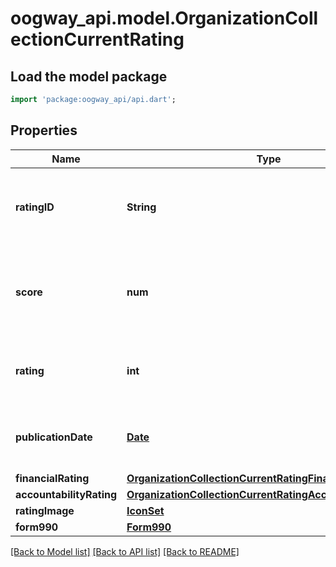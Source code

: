 # oogway_api.model.OrganizationCollectionCurrentRating

## Load the model package
```dart
import 'package:oogway_api/api.dart';
```

## Properties
Name | Type | Description | Notes
------------ | ------------- | ------------- | -------------
**ratingID** | **String** | Unique identifier for this Rating. <br/> ![Rated Charities Only](https://cdn2.hubspot.net/hubfs/597611/CharityNavigator/Blue_Star-16.png \"Only available for rated charities.\") ![Content Subscription](https://cdn2.hubspot.net/hubfs/597611/CharityNavigator/FA-Data-Table-16.png \"Included with the paid Content Subscription.\") | [optional] 
**score** | **num** | Overall score, out of a possible 100, based on a two-dimensional analysis of financial health and accountability. [Learn More](https://www.charitynavigator.org/index.cfm?bay=content.view&cpid=1287) ![Rated Charities Only](https://cdn2.hubspot.net/hubfs/597611/CharityNavigator/Blue_Star-16.png \"Only available for rated charities.\") ![Content Subscription](https://cdn2.hubspot.net/hubfs/597611/CharityNavigator/FA-Data-Table-16.png \"Included with the paid Content Subscription.\") | [optional] 
**rating** | **int** | Overall rating, on a four-star scale, based on a two-dimensional analysis of financial health and accountability. [Learn More](https://www.charitynavigator.org/index.cfm?bay=content.view&cpid=1287) ![Rated Charities Only](https://cdn2.hubspot.net/hubfs/597611/CharityNavigator/Blue_Star-16.png \"Only available for rated charities.\") | [optional] 
**publicationDate** | [**Date**](Date.md) | Date the Rating was published ![Rated Charities Only](https://cdn2.hubspot.net/hubfs/597611/CharityNavigator/Blue_Star-16.png \"Only available for rated charities.\") ![Content Subscription](https://cdn2.hubspot.net/hubfs/597611/CharityNavigator/FA-Data-Table-16.png \"Included with the paid Content Subscription.\") <br/> | [optional] 
**financialRating** | [**OrganizationCollectionCurrentRatingFinancialRating**](OrganizationCollectionCurrentRatingFinancialRating.md) |  | [optional] 
**accountabilityRating** | [**OrganizationCollectionCurrentRatingAccountabilityRating**](OrganizationCollectionCurrentRatingAccountabilityRating.md) |  | [optional] 
**ratingImage** | [**IconSet**](IconSet.md) |  | [optional] 
**form990** | [**Form990**](Form990.md) |  | [optional] 

[[Back to Model list]](../README.md#documentation-for-models) [[Back to API list]](../README.md#documentation-for-api-endpoints) [[Back to README]](../README.md)


